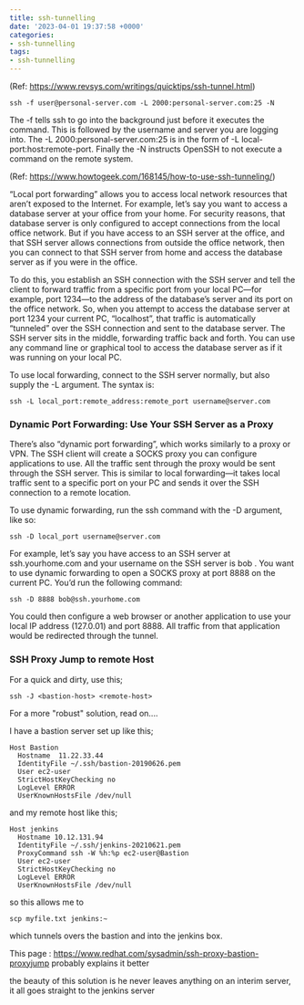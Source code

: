 ```yaml
---
title: ssh-tunnelling
date: '2023-04-01 19:37:58 +0000'
categories:
- ssh-tunnelling
tags:
- ssh-tunnelling
---
```



(Ref: <https://www.revsys.com/writings/quicktips/ssh-tunnel.html>)

    ssh -f user@personal-server.com -L 2000:personal-server.com:25 -N

The -f tells ssh to go into the background just before it executes the
command. This is followed by the username and server you are logging
into. The -L 2000:personal-server.com:25 is in the form of -L
local-port:host:remote-port. Finally the -N instructs OpenSSH to not
execute a command on the remote system.

(Ref: <https://www.howtogeek.com/168145/how-to-use-ssh-tunneling/>)

“Local port forwarding” allows you to access local network resources
that aren’t exposed to the Internet. For example, let’s say you want to
access a database server at your office from your home. For security
reasons, that database server is only configured to accept connections
from the local office network. But if you have access to an SSH server
at the office, and that SSH server allows connections from outside the
office network, then you can connect to that SSH server from home and
access the database server as if you were in the office.

To do this, you establish an SSH connection with the SSH server and tell
the client to forward traffic from a specific port from your local
PC—for example, port 1234—to the address of the database’s server and
its port on the office network. So, when you attempt to access the
database server at port 1234 your current PC, “localhost”, that traffic
is automatically “tunneled” over the SSH connection and sent to the
database server. The SSH server sits in the middle, forwarding traffic
back and forth. You can use any command line or graphical tool to access
the database server as if it was running on your local PC.

To use local forwarding, connect to the SSH server normally, but also
supply the -L argument. The syntax is:

    ssh -L local_port:remote_address:remote_port username@server.com

### Dynamic Port Forwarding: Use Your SSH Server as a Proxy

There’s also “dynamic port forwarding”, which works similarly to a proxy
or VPN. The SSH client will create a SOCKS proxy you can configure
applications to use. All the traffic sent through the proxy would be
sent through the SSH server. This is similar to local forwarding—it
takes local traffic sent to a specific port on your PC and sends it over
the SSH connection to a remote location.

To use dynamic forwarding, run the ssh command with the -D argument,
like so:

    ssh -D local_port username@server.com

For example, let’s say you have access to an SSH server at
ssh.yourhome.com and your username on the SSH server is bob . You want
to use dynamic forwarding to open a SOCKS proxy at port 8888 on the
current PC. You’d run the following command:

    ssh -D 8888 bob@ssh.yourhome.com

You could then configure a web browser or another application to use
your local IP address (127.0.01) and port 8888. All traffic from that
application would be redirected through the tunnel.

### SSH Proxy Jump to remote Host

For a quick and dirty, use this;

    ssh -J <bastion-host> <remote-host>

For a more "robust" solution, read on....

I have a bastion server set up like this;

    Host Bastion
      Hostname  11.22.33.44
      IdentityFile ~/.ssh/bastion-20190626.pem
      User ec2-user
      StrictHostKeyChecking no
      LogLevel ERROR
      UserKnownHostsFile /dev/null

and my remote host like this;

    Host jenkins
      Hostname 10.12.131.94
      IdentityFile ~/.ssh/jenkins-20210621.pem
      ProxyCommand ssh -W %h:%p ec2-user@Bastion
      User ec2-user
      StrictHostKeyChecking no
      LogLevel ERROR
      UserKnownHostsFile /dev/null

so this allows me to

    scp myfile.txt jenkins:~

which tunnels overs the bastion and into the jenkins box.

This page :
<https://www.redhat.com/sysadmin/ssh-proxy-bastion-proxyjump> probably
explains it better

the beauty of this solution is he never leaves anything on an interim
server, it all goes straight to the jenkins server